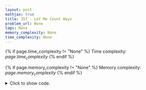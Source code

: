 ```yaml
---
layout: post
mathjax: true
title: 357 - Let Me Count Ways
problem_url: None
tags: None
memory_complexity: None
time_complexity: None
---
```




{% if page.time_complexity != "None" %}
Time complexity: ${{ page.time_complexity }}$
{% endif %}

{% if page.memory_complexity != "None" %}
Memory complexity: ${{ page.memory_complexity }}$
{% endif %}

<details>
<summary>
<p style="display:inline">Click to show code.</p>
</summary>
```cpp
{% raw %}
using namespace std;
using ll = long long;
const int NMAX = 3e4 + 11;
int n, coins[5] = {1, 5, 10, 25, 50};
ll dp[NMAX];
ll solve(void)
{
    dp[0] = 1;
    for (int i = 0; i < 5; ++i)
        for (int j = coins[i]; j <= n; ++j)
            dp[j] += dp[j - coins[i]];
    return dp[n];
}
int main(void)
{
    ll m;
    while (cin >> n)
    {
        memset(dp, 0, sizeof(dp));
        m = solve();
        if (m == 1)
            cout << "There is only 1 way to produce ";
        else
            cout << "There are " << m << " ways to produce ";
        cout << n << " cents change." << endl;
    }
    return 0;
}

{% endraw %}
```
</details>

